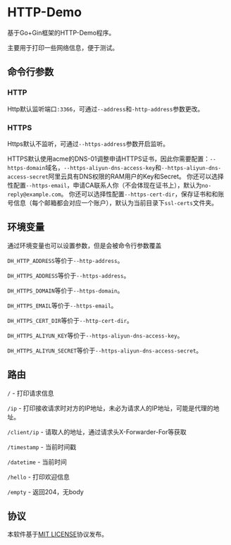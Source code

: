 # HTTP-Demo
基于Go+Gin框架的HTTP-Demo程序。

主要用于打印一些网络信息，便于测试。

## 命令行参数
### HTTP
Http默认监听端口`:3366`，可通过`--address`和`-http-address`参数更改。

### HTTPS
Https默认不监听，可通过`--https-address`参数开启监听。

HTTPS默认使用acme的DNS-01调整申请HTTPS证书，因此你需要配置：`--https-domain`域名，`--https-aliyun-dns-access-key`和`--https-aliyun-dns-access-secret`阿里云具有DNS权限的RAM用户的Key和Secret。
你还可以选择性配置`--https-email`，申请CA联系人你（不会体现在证书上），默认为`no-reply@example.com`。
你还可以选择性配置`--https-cert-dir`，保存证书和和账号信息（每个邮箱都会对应一个账户），默认为当前目录下`ssl-certs`文件夹。

## 环境变量
通过环境变量也可以设置参数，但是会被命令行参数覆盖

`DH_HTTP_ADDRESS`等价于`--http-address`。

`DH_HTTPS_ADDRESS`等价于`--https-address`。

`DH_HTTPS_DOMAIN`等价于`--https-domain`。

`DH_HTTPS_EMAIL`等价于`--https-email`。

`DH_HTTPS_CERT_DIR`等价于`--http-cert-dir`。

`DH_HTTPS_ALIYUN_KEY`等价于`--https-aliyun-dns-access-key`。

`DH_HTTPS_ALIYUN_SECRET`等价于`--https-aliyun-dns-access-secret`。

## 路由
`/` - 打印请求信息

`/ip` - 打印接收请求时对方的IP地址，未必为请求人的IP地址，可能是代理的地址。

`/client/ip` - 请取人的地址，通过请求头X-Forwarder-For等获取

`/timestamp` - 当前时间戳

`/datetime` - 当前时间

`/hello` - 打印欢迎信息

`/empty` - 返回204，无body

## 协议
本软件基于[MIT LICENSE](./LICENSE)协议发布。
